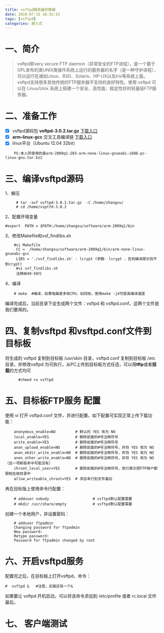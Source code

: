 ```yaml
---
title: vsftpd服务器的移植 
date: 2018-07-15 16:33:53
tags: [vsftpd]
categories: 嵌入式
---
```




# 一、简介
>vsftpd即very secure FTP daemon（非常安全的FTP进程），是一个基于GPL发布的类UNIX类操作系统上运行的服务器的名字（是一种守护进程），可以运行在诸如Linux、BSD、Solaris、HP-UX以及Irix等系统上面。vsftpd支持很多其他传统的FTP服务器不支持的良好特性。使用 vsftpd 可以在 Linux/Unix 系统上搭建一个安全、高性能、稳定性好的轻量级FTP服务器。

# 二、准备工作
- [x] vsftpd源码包    **vsftpd-3.0.2.tar.gz**  [下载入口](http://vsftpd.beasts.org/)
- [x]  **arm-linux-gcc** 交叉工具编译链  [下载入口](http://www.veryarm.com/cross-tools) 
- [x] linux平台（Ubuntu 12.04  32bit）
	
```
	PS:本人所使用的是arm-2009q1-203-arm-none-linux-gnueabi-i686-pc-linux-gnu.tar.bz2
```
# 三、编译vsftpd源码

1、解压

```
	 # tar -xvf vsftpd-3.0.2.tar.gz  -C /home/zhangxu/
	 # cd /home/vsptfd-3.0.2
```


2、配置环境变量	

	
```
#export  PATH = $PATH:/home/zhangxu/software/arm-2009q1/bin
```
 
 3、修改Makefile和vsf_findlibs.sh
 

```
	#vi Makefile
	 CC =  /home/zhangxu/software/arm-2009q1/bin/arm-none-linux-gnueabi-gcc
	 LIBS = './vsf_findlibs.sh' - lcrypt (参数- lcrypt ，否则编译提示找不到crypt)
	 #vi vsf_findlibs.sh
	 注释掉49-59行
```
4、编译
	

```
	# make  #编译，如果电脑是多核CPU，如四核，使用make -j4可提高编译速度
```
	
编译完成后，当前目录下会生成两个文件：vsftpd 和 vsftpd.conf，这两个文件是我们要用的。

# 四、复制vsftpd 和vsftpd.conf文件到目标板

将生成的 vsftpd 复制到目标板 /usr/sbin 目录，vsftpd.conf 复制到目标板 /etc 目录，并修改vsftpd 为可执行，从PC上传到目标板方式任选，可以用**tftp**或者**挂载**的方式均可
	  

```
	  #chmod +x vsftpd
```
	  
# 五、目标板FTP服务 配置

使用 vi 打开 vsftpd.conf 文件，并进行配置，如下配置可实现正常上传下载功能：


```
	anonymous_enable=NO         # 默认的 YES 改为 NO
	local_enable=YES            # 删除前面的#号注释符号
	write_enable=YES            # 删除前面的#号注释符号
	anon_upload_enable=NO       # 删除前面的#号注释符号，并将 YES 改为 NO
	anon_mkdir_write_enable=NO  # 删除前面的#号注释符号，并将 YES 改为 NO
	anon_other_write_enable=NO  # 删除前面的#号注释符号，并将 YES 改为 NO（这一项新版本中可能没有） 
	chroot_local_user=YES       # 删除前面的#号注释符号，改行表示把FTP用户都限制在根目录中
	allow_writeable_chroot=YES  # 添加本行到文件最后
```

再在目标版上使用命令行配置：


```
	# adduser nobody                    # vsftpd默认配置需要
	# mkdir /usr/share/empty            # vsftpd默认配置需要
```

创建一个本地用户，并设置密码：


```
	# adduser ftpadmin
	Changing password for ftpadmin
	New password: 
	Retype password: 
	Password for ftpadmin changed by root
```
	 

# 六、开启vsftpd服务

配置完之后，在目标板上打开vsftpd，命令：

	
```
#  vsftpd &   #注意，后面还有一个&
```
	
如果要让 vsftpd 开机启动，可以将该命令添加到 /etc/profile 或者 rc.local 文件最后。

# 七、 客户端测试
 